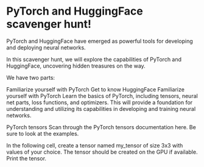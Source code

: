 
# PyTorch and HuggingFace scavenger hunt!
PyTorch and HuggingFace have emerged as powerful tools for developing and deploying neural networks.

In this scavenger hunt, we will explore the capabilities of PyTorch and HuggingFace, uncovering hidden treasures on the way.

We have two parts:

Familiarize yourself with PyTorch
Get to know HuggingFace
Familiarize yourself with PyTorch
Learn the basics of PyTorch, including tensors, neural net parts, loss functions, and optimizers. This will provide a foundation for understanding and utilizing its capabilities in developing and training neural networks.

PyTorch tensors
Scan through the PyTorch tensors documentation here. Be sure to look at the examples.

In the following cell, create a tensor named my_tensor of size 3x3 with values of your choice. The tensor should be created on the GPU if available. Print the tensor.

